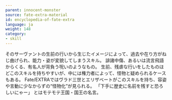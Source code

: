 ```yaml
---
parent: innocent-monster
source: fate-extra-material
id: encyclopedia-of-fate-extra
language: ja
weight: 148
category:
- skill
---
```


そのサーヴァントの生前の行いから生じたイメージによって、過去や在り方がねじ曲げられ、能力・姿が変貌してしまうスキル。
誹諸中傷、あるいは流言飛語からくる、有名人が背負う呪いのようなもの。
生前、残虐な行いをしたものほどこのスキルを持ちやすいが、中には権力者によって、怪物と疑められるケースもある。
Fate/EXTRAではヴラド三世とエリザベートがこのスキルを持ち、容姿や言動に少なからずの“怪物化”が見られる。
「下手に歴史に名前を残すと恐ろしいにゃー」
とはモテモテ王国・国王の名言。
